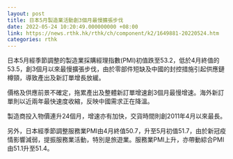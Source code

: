 ```yaml
---
layout: post
title: 日本5月製造業活動創3個月最慢擴張步伐
date: 2022-05-24 10:20:49.000000000 +08:00
link: https://news.rthk.hk/rthk/ch/component/k2/1649881-20220524.htm
categories: rthk
---
```


日本5月經季節調整的製造業採購經理指數(PMI)初值跌至53.2，低於4月終值的53.5，創3個月以來最慢擴張步伐，由於零部件短缺及中國的封控措施引起供應鏈樽頸，導致產出及新訂單增長放緩。

價格及供應前景不確定，拖累產出及整體新訂單增速創3個月最慢增速。海外新訂單則以近兩年最快速度收縮，反映中國需求正在降溫。

製造商投入物價連升24個月，增速亦有加快，交貨時間則創2011年4月以來最長。

另外，日本經季節調整服務業PMI由4月終值50.7，升至5月初值51.7，由於新冠疫情影響減弱，提振服務業活動，特別是旅遊業。服務業PMI上升，亦帶動綜合PMI由51.1升至51.4。
